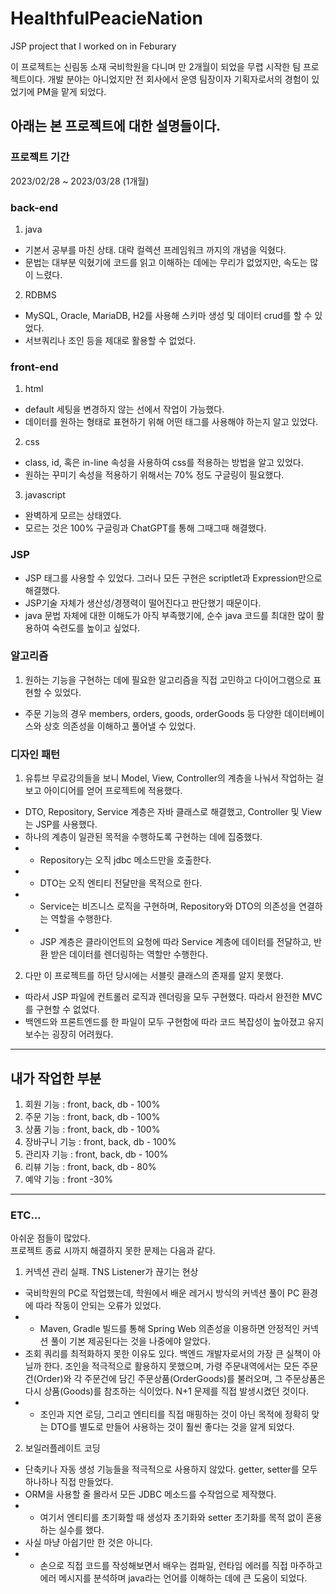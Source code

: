 # HealthfulPeacieNation
JSP project that I worked on in Feburary

이 프로젝트는 신림동 소재 국비학원을 다니며 만 2개월이 되었을 무렵 시작한 팀 프로젝트이다.
개발 분야는 아니었지만 전 회사에서 운영 팀장이자 기획자로서의 경험이 있었기에 PM을 맡게 되었다.

아래는 본 프로젝트에 대한 설명들이다.
---
### 프로젝트 기간
2023/02/28 ~ 2023/03/28 (1개월)
### back-end
1. java
- 기본서 공부를 마친 상태. 대략 컬렉션 프레임워크 까지의 개념을 익혔다.
- 문법는 대부분 익혔기에 코드를 읽고 이해하는 데에는 무리가 없었지만, 속도는 많이 느렸다.
2. RDBMS
- MySQL, Oracle, MariaDB, H2를 사용해 스키마 생성 및 데이터 crud를 할 수 있었다.
- 서브쿼리나 조인 등을 제대로 활용할 수 없었다.
### front-end
1. html
- default 세팅을 변경하지 않는 선에서 작업이 가능했다.
- 데이터를 원하는 형태로 표현하기 위해 어떤 태그를 사용해야 하는지 알고 있었다.
2. css
- class, id, 혹은 in-line 속성을 사용하여 css를 적용하는 방법을 알고 있었다.
- 원하는 꾸미기 속성을 적용하기 위해서는 70% 정도 구글링이 필요했다.
3. javascript
- 완벽하게 모르는 상태였다.
- 모르는 것은 100% 구글링과 ChatGPT를 통해 그때그때 해결했다.
### JSP
- JSP 태그를 사용할 수 있었다. 그러나 모든 구현은 scriptlet과 Expression만으로 해결했다.
- JSP기술 자체가 생산성/경쟁력이 떨어진다고 판단했기 때문이다.
- java 문법 자체에 대한 이해도가 아직 부족했기에, 순수 java 코드를 최대한 많이 활용하여 숙련도를 높이고 싶었다.
### 알고리즘
1. 원하는 기능을 구현하는 데에 필요한 알고리즘을 직접 고민하고 다이어그램으로 표현할 수 있었다.
- 주문 기능의 경우 members, orders, goods, orderGoods 등 다양한 데이터베이스와 상호 의존성을 이해하고 풀어낼 수 있었다.
### 디자인 패턴
1. 유튜브 무료강의들을 보니 Model, View, Controller의 계층을 나눠서 작업하는 걸 보고 아이디어를 얻어 프로젝트에 적용했다.
- DTO, Repository, Service 계층은 자바 클래스로 해결했고, Controller 및 View는 JSP를 사용했다.
- 하나의 계층이 일관된 목적을 수행하도록 구현하는 데에 집중했다.
- - Repository는 오직 jdbc 메소드만을 호출한다.
- - DTO는 오직 엔티티 전달만을 목적으로 한다.
- - Service는 비즈니스 로직을 구현하며, Repository와 DTO의 의존성을 연결하는 역할을 수행한다.
- - JSP 계층은 클라이언트의 요청에 따라 Service 계층에 데이터를 전달하고, 반환 받은 데이터를 렌더링하는 역할만 수행한다.
2. 다만 이 프로젝트를 하던 당시에는 서블릿 클래스의 존재를 알지 못했다.
- 따라서 JSP 파일에 컨트롤러 로직과 렌더링을 모두 구현했다. 따라서 완전한 MVC를 구현할 수 없었다.
- 백엔드와 프론트엔드를 한 파일이 모두 구현함에 따라 코드 복잡성이 높아졌고 유지보수는 굉장히 어려웠다.
---
## 내가 작업한 부분
1. 회원 기능 : front, back, db - 100%
2. 주문 기능 : front, back, db - 100%
3. 상품 기능 : front, back, db - 100%
4. 장바구니 기능 : front, back, db - 100%
5. 관리자 기능 : front, back, db - 100%
6. 리뷰 기능 : front, back, db - 80%
7. 예약 기능 : front -30%
---
### ETC...
아쉬운 점들이 많았다.<br>
프로젝트 종료 시까지 해결하지 못한 문제는 다음과 같다.<br>
1. 커넥션 관리 실패. TNS Listener가 끊기는 현상
- 국비학원의 PC로 작업했는데, 학원에서 배운 레거시 방식의 커넥션 풀이 PC 환경에 따라 작동이 안되는 오류가 있었다.
- - Maven, Gradle 빌드를 통해 Spring Web 의존성을 이용하면 안정적인 커넥션 풀이 기본 제공된다는 것을 나중에야 알았다.
- 조회 쿼리를 최적화하지 못한 이유도 있다. 백엔드 개발자로서의 가장 큰 실책이 아닐까 한다. 조인을 적극적으로 활용하지 못했으며, 가령 주문내역에서는 모든 주문건(Order)와 각 주문건에 담긴 주문상품(OrderGoods)를 불러오며, 그 주문상품은 다시 상품(Goods)를 참조하는 식이었다. N+1 문제를 직접 발생시켰던 것이다.
- - 조인과 지연 로딩, 그리고 엔티티를 직접 매핑하는 것이 아닌 목적에 정확히 맞는 DTO를 별도로 만들어 사용하는 것이 훨씬 좋다는 것을 알게 되었다.
2. 보일러플레이트 코딩
- 단축키나 자동 생성 기능들을 적극적으로 사용하지 않았다. getter, setter를 모두 하나하나 직접 만들었다.
- ORM을 사용할 줄 몰라서 모든 JDBC 메소드를 수작업으로 제작했다.
- - 여기서 엔티티를 초기화할 때 생성자 초기화와 setter 초기화를 목적 없이 혼용하는 실수를 했다.
- 사실 마냥 아쉽기만 한 것은 아니다.
- - 손으로 직접 코드를 작성해보면서 배우는 컴파일, 런타임 에러를 직접 마주하고 에러 메시지를 분석하며 java라는 언어를 이해하는 데에 큰 도움이 되었다.
